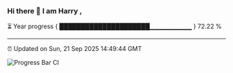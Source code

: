### Hi there 👋 I am Harry , 

⏳ Year progress { █████████████████████▁▁▁▁▁▁▁▁▁ } 72.22 %

---

⏰ Updated on Sun, 21 Sep 2025 14:49:44 GMT

![Progress Bar CI](https://github.com/duykhang68/duykhang68/workflows/Progress%20Bar%20CI/badge.svg)
